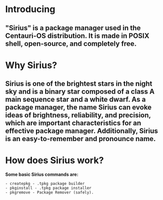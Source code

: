 # **Introducing**
## "Sirius" is a package manager used in the Centauri-OS distribution. It is made in POSIX shell, open-source, and completely free.
# **Why Sirius?**
## Sirius is one of the brightest stars in the night sky and is a binary star composed of a class A main sequence star and a white dwarf. As a package manager, the name Sirius can evoke ideas of brightness, reliability, and precision, which are important characteristics for an effective package manager. Additionally, Sirius is an easy-to-remember and pronounce name.
# **How does Sirius work?**
**Some basic Sirius commands are:**
```
- createpkg - .tpkg package builder
- pkginstall - .tpkg package installer
- pkgremove - Package Remover (safely).
```
